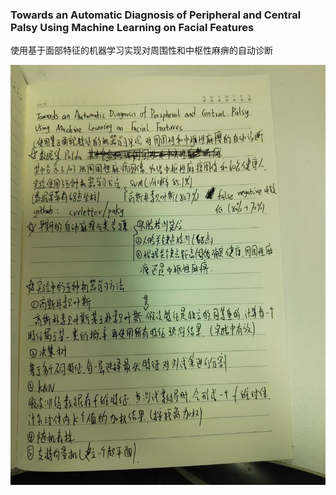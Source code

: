 ### Towards an Automatic Diagnosis of Peripheral and Central Palsy Using Machine Learning on Facial Features


使用基于面部特征的机器学习实现对周围性和中枢性麻痹的自动诊断


![image](https://github.com/budaLi/Interview_notes/blob/main/paper_reading/3_1.jpg)

